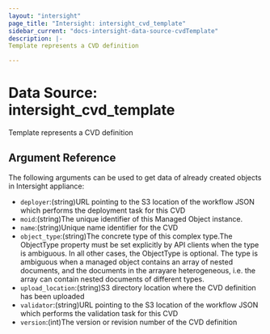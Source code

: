 ```yaml
---
layout: "intersight"
page_title: "Intersight: intersight_cvd_template"
sidebar_current: "docs-intersight-data-source-cvdTemplate"
description: |-
Template represents a CVD definition

---
```


# Data Source: intersight_cvd_template
Template represents a CVD definition

## Argument Reference
The following arguments can be used to get data of already created objects in Intersight appliance:
* `deployer`:(string)URL pointing to the S3 location of the workflow JSON which performs the deployment task for this CVD
* `moid`:(string)The unique identifier of this Managed Object instance.
* `name`:(string)Unique name identifier for the CVD
* `object_type`:(string)The concrete type of this complex type.The ObjectType property must be set explicitly by API clients when the type is ambiguous. In all other cases, the ObjectType is optional. The type is ambiguous when a managed object contains an array of nested documents, and the documents in the arrayare heterogeneous, i.e. the array can contain nested documents of different types.
* `upload_location`:(string)S3 directory location where the CVD definition has been uploaded
* `validator`:(string)URL pointing to the S3 location of the workflow JSON which performs the validation task for this CVD
* `version`:(int)The version or revision number of the CVD definition
